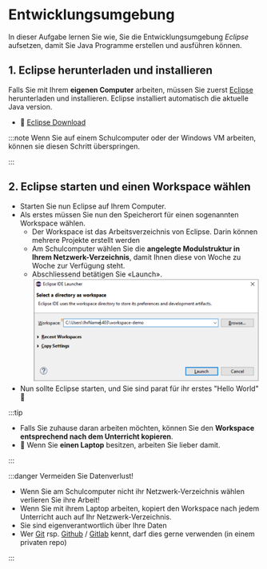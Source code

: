 # Entwicklungsumgebung

In dieser Aufgabe lernen Sie wie, Sie die Entwicklungsumgebung _Eclipse_
aufsetzen, damit Sie Java Programme erstellen und ausführen können.

## 1. Eclipse herunterladen und installieren

Falls Sie mit Ihrem **eigenen Computer** arbeiten, müssen Sie zuerst
[Eclipse](https://www.eclipseide.org) herunterladen und installieren. Eclipse
installiert automatisch die aktuelle Java version.

- :link: [Eclipse Download](https://www.eclipseide.org)

:::note Wenn Sie auf einem Schulcomputer oder der Windows VM arbeiten, können
sie diesen Schritt überspringen.

:::

## 2. Eclipse starten und einen Workspace wählen

- Starten Sie nun Eclipse auf Ihrem Computer.
- Als erstes müssen Sie nun den Speicherort für einen sogenannten Workspace
  wählen.
  - Der Workspace ist das Arbeitsverzeichnis von Eclipse. Darin können mehrere
    Projekte erstellt werden
  - Am Schulcomputer wählen Sie die **angelegte Modulstruktur in Ihrem
    Netzwerk-Verzeichnis**, damit Ihnen diese von Woche zu Woche zur Verfügung
    steht.
  - Abschliessend betätigen Sie «Launch».
  ![eclipse-select-workspace](images/eclipse-select-workspace.png)
- Nun sollte Eclipse starten, und Sie sind parat für ihr erstes "Hello World"
  :superhero:


:::tip

- Falls Sie zuhause daran arbeiten möchten, können Sie den **Workspace
  entsprechend nach dem Unterricht kopieren**.
- :superhero: Wenn Sie **einen Laptop** besitzen, arbeiten Sie lieber damit.

:::

:::danger Vermeiden Sie Datenverlust!

- Wenn Sie am Schulcomputer nicht ihr Netzwerk-Verzeichnis wählen verlieren Sie
  ihre Arbeit!
- Wenn Sie mit ihrem Laptop arbeiten, kopiert den Workspace nach jedem
  Unterricht auch auf Ihr Netzwerk-Verzeichnis.
- Sie sind eigenverantwortlich über Ihre Daten
- Wer [Git](https://git-scm.com/) rsp. [Github](https://www.github.com) /
  [Gitlab](https://www.gitlab.com) kennt, darf dies gerne verwenden (in einem
  privaten repo)

:::
